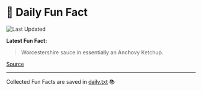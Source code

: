 # 🌟 Daily Fun Fact

![Last Updated](https://img.shields.io/badge/Last_Updated-2025_10_23-blue?style=flat-square)

**Latest Fun Fact:**

> Worcestershire sauce in essentially an Anchovy Ketchup.

[Source](http://www.djtech.net/humor/useless_facts.htm)

---

Collected Fun Facts are saved in [daily.txt](daily.txt) 📚
